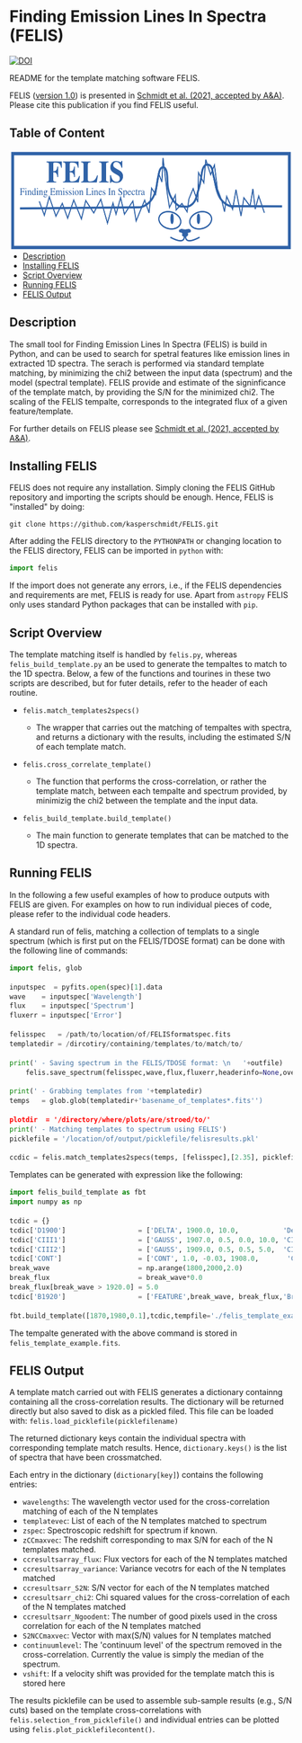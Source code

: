 
# Finding Emission Lines In Spectra (FELIS)

[![DOI](https://zenodo.org/badge/DOI/10.5281/zenodo.5131705.svg)](https://doi.org/10.5281/zenodo.5131705)

README for the template matching software FELIS.

FELIS ([version 1.0](https://github.com/kasperschmidt/FELIS/releases/tag/v1.0)) is presented in [Schmidt et al. (2021, accepted by A&A)](http://ui.adsabs.harvard.edu/abs/2021arXiv21XXYYYYYS). Please cite this publication if you find FELIS useful. 

## Table of Content
<a href="FELISlogo.png"><img src="FELISlogo.png" align="right" height="180" ></a>

- [Description](#description)
- [Installing FELIS](#installing-felis)
- [Script Overview](#script-overview)
- [Running FELIS](#running-felis)
- [FELIS Output](#felis-output)

## Description

The small tool for Finding Emission Lines In Spectra (FELIS) is build in Python, and can be used to search for spetral features like emission lines in extracted 1D spectra. 
The serach is performed via standard template matching, by minimizing the chi2 between the input data (spectrum) and the model (spectral template). FELIS provide and estimate of the signinficance of the template match, by providing the S/N for the minimized chi2. The scaling of the FELIS tempalte, corresponds to the integrated flux of a given feature/template.

For further details on FELIS please see [Schmidt et al. (2021, accepted by A&A)](http://ui.adsabs.harvard.edu/abs/2021arXiv21XXYYYYYS).

## Installing FELIS

FELIS does not require any installation. Simply cloning the FELIS GitHub repository and importing the scripts should be enough.
Hence, FELIS is "installed" by doing:
```
git clone https://github.com/kasperschmidt/FELIS.git
```
After adding the FELIS directory to the `PYTHONPATH` or changing location to the FELIS directory, FELIS can be imported in `python` with:
```python
import felis
```
If the import does not generate any errors, i.e., if the FELIS dependencies and requirements are met, FELIS is ready for use. Apart from `astropy` FELIS only uses standard Python packages that can be installed with `pip`.


## Script Overview

The template matching itself is handled by `felis.py`, whereas `felis_build_template.py` an be used to generate the tempaltes to match to the 1D spectra. Below, a few of the functions and tourines in these two scripts are described, but for futer details, refer to the header of each routine.

- `felis.match_templates2specs()`
  - The wrapper that carries out the matching of tempaltes with spectra, and returns a dictionary with the results, including the estimated S/N of each template match.
  
- `felis.cross_correlate_template()`
  - The function that performs the cross-correlation, or rather the template match, between each tempalte and spectrum provided, by minimizig the chi2 between the template and the input data.

- `felis_build_template.build_template()`
  - The main function to generate templates that can be matched to the 1D spectra.

## Running FELIS

In the following a few useful examples of how to produce outputs with FELIS are given. For examples on how to run individual pieces of code, please refer to the individual code headers.

A standard run of felis, matching a collection of templats to a single spectrum (which is first put on the FELIS/TDOSE format) can be done with the following line of commands:
```python
import felis, glob

inputspec  = pyfits.open(spec)[1].data
wave    = inputspec['Wavelength']
flux    = inputspec['Spectrum']
fluxerr = inputspec['Error']

felisspec   = /path/to/location/of/FELISformatspec.fits
templatedir = /dircotiry/containing/templates/to/match/to/

print(' - Saving spectrum in the FELIS/TDOSE format: \n   '+outfile)
    felis.save_spectrum(felisspec,wave,flux,fluxerr,headerinfo=None,overwrite=True,verbose=verbose)

print(' - Grabbing templates from '+templatedir)
temps   = glob.glob(templatedir+'basename_of_templates*.fits'')

plotdir  = '/directory/where/plots/are/stroed/to/'
print(' - Matching templates to spectrum using FELIS')
picklefile = '/location/of/output/picklefile/felisresults.pkl'

ccdic = felis.match_templates2specs(temps, [felisspec],[2.35], picklefile, wavewindow=[15], plotdir=plotdir, wavecen_restframe=[5007.0], vshift=[0], min_template_level=1e-4, plot_allCCresults=True, subtract_spec_median=True)
```

Templates can be generated with expression like the following:
```python
import felis_build_template as fbt
import numpy as np

tcdic = {}
tcdic['D1900']                  = ['DELTA', 1900.0, 10.0,           'Delta function at 1900A']
tcdic['CIII1']                  = ['GAUSS', 1907.0, 0.5, 0.0, 10.0, 'CIII]1907A']
tcdic['CIII2']                  = ['GAUSS', 1909.0, 0.5, 0.5, 5.0,  'CIII]1909A']
tcdic['CONT']                   = ['CONT', 1.0, -0.03, 1908.0,       'Continuum with flux 1.0 at 1908 + slope -0.03']
break_wave                      = np.arange(1800,2000,2.0)
break_flux                      = break_wave*0.0
break_flux[break_wave > 1920.0] = 5.0
tcdic['B1920']                  = ['FEATURE',break_wave, break_flux,'Break at 1920 Angstrom']

fbt.build_template([1870,1980,0.1],tcdic,tempfile='./felis_template_example.fits',overwrite=True)
```
The tempalte generated with the above command is stored in `felis_template_example.fits`.

## FELIS Output

A template match carried out with FELIS generates a dictionary containng containing all the cross-correlation results. The dictionary will be returned directly but also saved to disk as a pickled filed. This file can be loaded with: `felis.load_picklefile(picklefilename)`

The returned dictionary keys contain the individual spectra with corresponding template match results. Hence, `dictionary.keys()` is the list of spectra that have been crossmatched.

Each entry in the dictionary (`dictionary[key]`) contains the following entries:

 - `wavelengths`: The wavelength vector used for the cross-correlation matching of each of the N templates
 - `templatevec`: List of each of the N templates matched to spectrum
 - `zspec`: Spectroscopic redshift for spectrum if known.
 - `zCCmaxvec`: The redshift corresponding to max S/N for each of the N templates matched.
 - `ccresultsarray_flux`: Flux vectors for each of the N templates matched
 - `ccresultsarray_variance`: Variance vecotrs for each of the N templates matched
 - `ccresultsarr_S2N`: S/N vector for each of the N templates matched
 - `ccresultsarr_chi2`: Chi squared values for the cross-correlation of each of the N templates matched
 - `ccresultsarr_Ngoodent`: The number of good pixels used in the cross correlation for each of the N templates matched
 - `S2NCCmaxvec`: Vector with max(S/N) values for N templates matched
 - `continuumlevel`: The 'continuum level' of the spectrum removed in the cross-correlation. Currently the value is simply the median of the spectrum.
 - `vshift`: If a velocity shift was provided for the template match this is stored here

The results picklefile can be used to assemble sub-sample results (e.g., S/N cuts) based on the template cross-correlations with `felis.selection_from_picklefile()` and individual entries can be plotted using `felis.plot_picklefilecontent()`.
